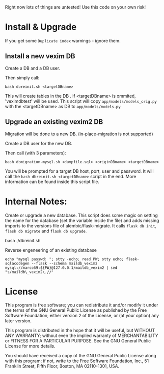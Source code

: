 Right now lots of things are untested!
Use this code on your own risk!

# Install & Upgrade

If you get some `Duplicate index` warnings - ignore them.
## Install a new vexim DB
Create a DB and a DB user.

Then simply call:

`bash dbreinit.sh <targetDBname>`

This will create tables in the DB <targetDBname>.
If \<targetDBname\> is ommited, 'veximdbtest' will be used.
This script will copy `app/models/models_orig.py` with the \<targetDBname\> as DB to `app/models/models.py`

## Upgrade an existing vexim2 DB
Migration will be done to a new DB. (in-place-migration is not supported)

Create a DB user for the new DB.

Then call (with 3 parameters):

`bash dbmigration-mysql.sh <dumpfile.sql> <originDBname> <targetDBname>`

You will be prompted for a target DB host, port, user and password.
It will call the `bash dbreinit.sh <targetDBname>` script in the end.
More information can be found inside this script file.

# Internal Notes:

Create or upgrade a new database.
This script does some magic on setting the name for the database (set the variable inside the file) and adds missing imports to the versions file of alembic/flask-migrate.
It calls `flask db init`, `flask db migrate` and `flask db upgrade`.

bash ./dbreinit.sh

Reverse engeneering of an existing database

```
echo "mysql passwd: "; stty -echo; read PW; stty echo; flask-sqlacodegen --flask --schema maildb_vexim2 mysql://marco69:${PW}@127.0.0.1/maildb_vexim2 | sed "s/maildb\_vexim2\.//"
```

# License
This program is free software; you can redistribute it and/or modify
it under the terms of the GNU General Public License as published by
the Free Software Foundation; either version 2 of the License, or
(at your option) any later version.

This program is distributed in the hope that it will be useful,
but WITHOUT ANY WARRANTY; without even the implied warranty of
MERCHANTABILITY or FITNESS FOR A PARTICULAR PURPOSE.  See the
GNU General Public License for more details.

You should have received a copy of the GNU General Public License
along with this program; if not, write to the Free Software
Foundation, Inc., 51 Franklin Street, Fifth Floor, Boston,
MA 02110-1301, USA.


